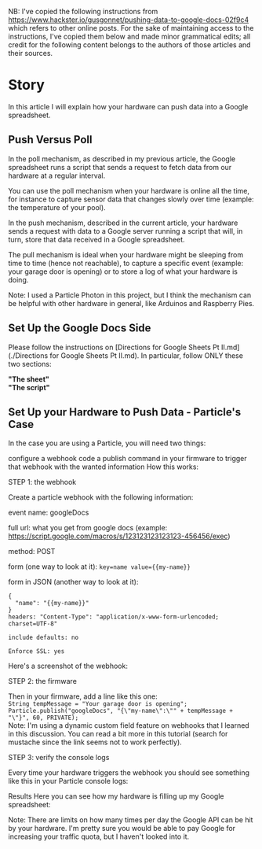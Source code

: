 NB: I've copied the following instructions from https://www.hackster.io/gusgonnet/pushing-data-to-google-docs-02f9c4
which refers to other online posts. For the sake of maintaining access to the instructions, I've copied them below and made minor grammatical edits; all credit for the following content belongs to the authors of those articles and their sources.

# Story
In this article I will explain how your hardware can push data into a Google spreadsheet.

## Push Versus Poll
In the poll mechanism, as described in my previous article, the Google spreadsheet runs a script that sends a request to fetch data from our hardware at a regular interval.

You can use the poll mechanism when your hardware is online all the time, for instance to capture sensor data that changes slowly over time (example: the temperature of your pool).

In the push mechanism, described in the current article, your hardware sends a request with data to a Google server running a script that will, in turn, store that data received in a Google spreadsheet.

The pull mechanism is ideal when your hardware might be sleeping from time to time (hence not reachable), to capture a specific event (example: your garage door is opening) or to store a log of what your hardware is doing.

Note: I used a Particle Photon in this project, but I think the mechanism can be helpful with other hardware in general, like Arduinos and Raspberry Pies.

## Set Up the Google Docs Side
Please follow the instructions on [Directions for Google Sheets Pt II.md](./Directions for Google Sheets Pt II.md). In particular, follow ONLY these two sections:

**"The sheet"**  
**"The script"**

## Set Up your Hardware to Push Data - Particle's Case
In the case you are using a Particle, you will need two things:

configure a webhook
code a publish command in your firmware to trigger that webhook with the wanted information
How this works:

STEP 1: the webhook

Create a particle webhook with the following information:

event name: googleDocs

full url: what you get from google docs (example: https://script.google.com/macros/s/123123123123123-456456/exec)

method: POST

form (one way to look at it): `key=name value={{my-name}}`

form in JSON (another way to look at it):

```
{
  "name": "{{my-name}}"
}
headers: "Content-Type": "application/x-www-form-urlencoded; charset=UTF-8"

include defaults: no

Enforce SSL: yes
```

Here's a screenshot of the webhook:

STEP 2: the firmware

Then in your firmware, add a line like this one:  
`String tempMessage = "Your garage door is opening";
Particle.publish("googleDocs", "{\"my-name\":\"" + tempMessage + "\"}", 60, PRIVATE);`  
Note: I'm using a dynamic custom field feature on webhooks that I learned in this discussion. You can read a bit more in this tutorial (search for mustache since the link seems not to work perfectly).

STEP 3: verify the console logs

Every time your hardware triggers the webhook you should see something like this in your Particle console logs:

Results
Here you can see how my hardware is filling up my Google spreadsheet:

Note: There are limits on how many times per day the Google API can be hit by your hardware. I'm pretty sure you would be able to pay Google for increasing your traffic quota, but I haven't looked into it.
